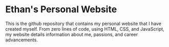 # Ethan's Personal Website
This is the github repository that contains my personal website that I have created myself. From zero lines of code, using HTML, CSS, and JavaScript, my website details information about me, passions, and career advancements.
